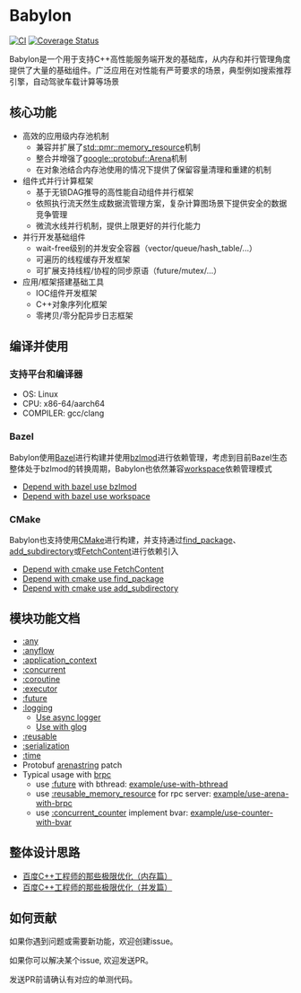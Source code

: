 # Babylon

[![CI](https://github.com/baidu/babylon/actions/workflows/ci.yml/badge.svg)](https://github.com/baidu/babylon/actions/workflows/ci.yml)
[![Coverage Status](https://coveralls.io/repos/github/baidu/babylon/badge.svg)](https://coveralls.io/github/baidu/babylon)

Babylon是一个用于支持C++高性能服务端开发的基础库，从内存和并行管理角度提供了大量的基础组件。广泛应用在对性能有严苛要求的场景，典型例如搜索推荐引擎，自动驾驶车载计算等场景

## 核心功能

- 高效的应用级内存池机制
  - 兼容并扩展了[std::pmr::memory_resource](https://en.cppreference.com/w/cpp/memory/memory_resource)机制
  - 整合并增强了[google::protobuf::Arena](https://protobuf.dev/reference/cpp/arenas)机制
  - 在对象池结合内存池使用的情况下提供了保留容量清理和重建的机制
- 组件式并行计算框架
  - 基于无锁DAG推导的高性能自动组件并行框架
  - 依照执行流天然生成数据流管理方案，复杂计算图场景下提供安全的数据竞争管理
  - 微流水线并行机制，提供上限更好的并行化能力
- 并行开发基础组件
  - wait-free级别的并发安全容器（vector/queue/hash_table/...）
  - 可遍历的线程缓存开发框架
  - 可扩展支持线程/协程的同步原语（future/mutex/...）
- 应用/框架搭建基础工具
  - IOC组件开发框架
  - C++对象序列化框架
  - 零拷贝/零分配异步日志框架

## 编译并使用

### 支持平台和编译器

- OS: Linux
- CPU: x86-64/aarch64
- COMPILER: gcc/clang

### Bazel

Babylon使用[Bazel](https://bazel.build)进行构建并使用[bzlmod](https://bazel.build/external/module)进行依赖管理，考虑到目前Bazel生态整体处于bzlmod的转换周期，Babylon也依然兼容[workspace](https://bazel.build/rules/lib/globals/workspace)依赖管理模式

- [Depend with bazel use bzlmod](example/depend-use-bzlmod)
- [Depend with bazel use workspace](example/depend-use-workspace)

### CMake

Babylon也支持使用[CMake](https://cmake.org)进行构建，并支持通过[find_package](https://cmake.org/cmake/help/latest/command/find_package.html)、[add_subdirectory](https://cmake.org/cmake/help/latest/command/add_subdirectory.html)或[FetchContent](https://cmake.org/cmake/help/latest/module/FetchContent.html)进行依赖引入

- [Depend with cmake use FetchContent](example/depend-use-cmake-fetch)
- [Depend with cmake use find_package](example/depend-use-cmake-find)
- [Depend with cmake use add_subdirectory](example/depend-use-cmake-subdir)

## 模块功能文档

- [:any](docs/any.md)
- [:anyflow](docs/anyflow/index.md)
- [:application_context](docs/application_context.md)
- [:concurrent](docs/concurrent/index.md)
- [:coroutine](docs/conroutine)
- [:executor](docs/executor.md)
- [:future](docs/future.md)
- [:logging](docs/logging/index.md)
  - [Use async logger](example/use-async-logger)
  - [Use with glog](example/use-with-glog)
- [:reusable](docs/reusable/index.md)
- [:serialization](docs/serialization.md)
- [:time](docs/time.md)
- Protobuf [arenastring](docs/arenastring.md) patch
- Typical usage with [brpc](https://github.com/apache/brpc)
  - use [:future](docs/future.md) with bthread: [example/use-with-bthread](example/use-with-bthread)
  - use [:reusable_memory_resource](docs/reusable/memory_resource.md) for rpc server: [example/use-arena-with-brpc](example/use-arena-with-brpc)
  - use [:concurrent_counter](docs/concurrent/counter.md) implement bvar: [example/use-counter-with-bvar](example/use-counter-with-bvar)

## 整体设计思路

- [百度C++工程师的那些极限优化（内存篇）](https://mp.weixin.qq.com/s?__biz=Mzg5MjU0NTI5OQ==&mid=2247489076&idx=1&sn=748bf716d94d5ed2739ea8a9385cd4a6&chksm=c03d2648f74aaf5e11298cf450c3453a273eb6d2161bc90e411b6d62fa0c1b96a45e411af805&scene=178&cur_album_id=1693053794688761860#rd)
- [百度C++工程师的那些极限优化（并发篇）](https://mp.weixin.qq.com/s/0Ofo8ak7-UXuuOoD0KIHwA)

## 如何贡献

如果你遇到问题或需要新功能，欢迎创建issue。

如果你可以解决某个issue, 欢迎发送PR。

发送PR前请确认有对应的单测代码。
